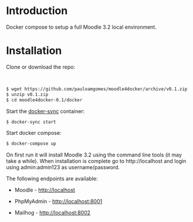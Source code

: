# Introduction
Docker compose to setup a full Moodle 3.2 local environment.

# Installation
Clone or download the repo:

 
```bash
$ wget https://github.com/pauloamgomes/moodle4docker/archive/v0.1.zip
$ unzip v0.1.zip
$ cd moodle4docker-0.1/docker
```

Start the [docker-sync](http://docker-sync.io) container:


```bash
$ docker-sync start
```

Start docker compose:

```bash
$ docker-compose up
```

On first run it will install Moodle 3.2 using the command line tools (it may
take a while). When installation is complete go to http://localhost and login
using admin:admin123 as username/password.

The following endpoints are available: 

- Moodle - [http://localhost](http://localhost )

- PhpMyAdmin -  [http://localhost:8001](http://localhost:8001 )

- Mailhog -  [http://localhost:8002](http://localhost:8002 )
